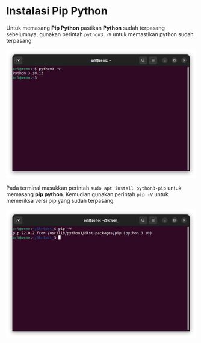 # Instalasi Pip Python
Untuk memasang **Pip Python** pastikan **Python** sudah terpasang sebelumnya, gunakan perintah `python3 -V` untuk memastikan python sudah terpasang.
<center> 

![icon](img/python/python_versi.png)

</center>

Pada terminal masukkan perintah `sudo apt install python3-pip` untuk memasang **pip python**. Kemudian gunakan perintah `pip -V` untuk memeriksa versi pip yang sudah terpasang.
<center> 

![icon](img/python/pip_versi.png)

</center>